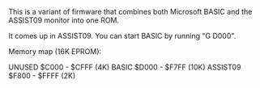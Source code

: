 This is a variant of firmware that combines both Microsoft BASIC and
the ASSIST09 monitor into one ROM.

It comes up in ASSIST09. You can start BASIC by running "G D000".

Memory map (16K EPROM):

UNUSED    $C000 - $CFFF (4K)
BASIC     $D000 - $F7FF (10K)
ASSIST09  $F800 - $FFFF (2K)
